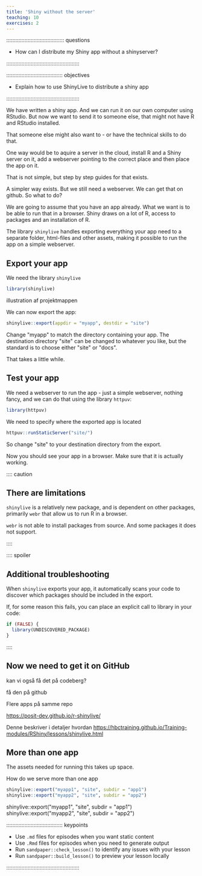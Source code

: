 ```yaml
---
title: 'Shiny without the server'
teaching: 10
exercises: 2
---
```


:::::::::::::::::::::::::::::::::::::: questions 

- How can I distribute my Shiny app without a shinyserver?

::::::::::::::::::::::::::::::::::::::::::::::::

::::::::::::::::::::::::::::::::::::: objectives

- Explain how to use ShinyLive to distribute a shiny app


::::::::::::::::::::::::::::::::::::::::::::::::

We have written a shiny app. And we can run it on our own computer using 
RStudio. But now we want to send it to someone else, that might not have
R and RStudio installed. 

That someone else might also want to - or have the technical skills to do that.

One way would be to aquire a server in the cloud, install R and a Shiny server on
it, add a webserver pointing to the correct place and then place the app on it.

That is not simple, but step by step guides for that exists.

A simpler way exists. But we still need a webserver. We can get that on 
github. So what to do?

We are going to assume that you have an app already. What we want is to be
able to run that in a browser. Shiny draws on a lot of R, access to packages
and an installation of R.

The library `shinylive` handles exporting everything your app need to a 
separate folder, html-files and other assets, making it possible to run the
app on a simple webserver.

## Export your app

We need the library `shinylive`

``` r
library(shinylive)
```

illustration af projektmappen

We can now export the app:

``` r
shinylive::export(appdir = "myapp", destdir = "site")
```

Change "myapp" to match the directory containing your app. The destination
directory "site" can be changed to whatever you like, but the standard is to
choose either "site" or "docs".

That takes a little while.

## Test your app

We need a webserver to run the app - just a simple webserver, nothing fancy,
and we can do that using the library `httpuv`: 


``` r
library(httpuv)
```

We need to specify where the exported app is located

``` r
httpuv::runStaticServer("site/")
```

So change "site" to your destination directory from the export.

Now you should see your app in a browser. Make sure that it is actually working.

:::: caution
## There are limitations

`shinylive` is a relatively new package, and is dependent on other packages,
primarily `webr` that allow us to run R in a browser. 

`webr` is not able to install packages from source. And some packages it does not
support. 

::::

:::: spoiler
## Additional troubleshooting

When `shinylive` exports your app, it automatically scans your code to discover
which packages should be included in the export.

If, for some reason this fails, you can place an explicit call to library in your code:

``` r
if (FALSE) {
  library(UNDISCOVERED_PACKAGE)
}
```


::::

## Now we need to get it on GitHub

kan vi også få det på codeberg?

få den på github

Flere apps på samme repo

https://posit-dev.github.io/r-shinylive/

Denne beskriver i detaljer hvordan
https://hbctraining.github.io/Training-modules/RShiny/lessons/shinylive.html


## More than one app

The assets needed for running this takes up space.

How do we serve more than one app 

``` r
shinylive::export("myapp1", "site", subdir = "app1")
shinylive::export("myapp2", "site", subdir = "app2")
```

shinylive::export("myapp1", "site", subdir = "app1")
shinylive::export("myapp2", "site", subdir = "app2")

::::::::::::::::::::::::::::::::::::: keypoints 

- Use `.md` files for episodes when you want static content
- Use `.Rmd` files for episodes when you need to generate output
- Run `sandpaper::check_lesson()` to identify any issues with your lesson
- Run `sandpaper::build_lesson()` to preview your lesson locally

::::::::::::::::::::::::::::::::::::::::::::::::

